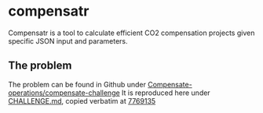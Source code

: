 # compensatr

Compensatr is a tool to calculate efficient CO2 compensation projects given 
specific JSON input and parameters.

## The problem

The problem can be found in Github under [Compensate-operations/compensate-challenge](https://github.com/Compensate-Operations/compensate-challenge)
It is reproduced here under [CHALLENGE.md](CHALLENGE.md), copied verbatim at [7769135](https://github.com/Compensate-Operations/compensate-challenge/commit/776913552a682f2797a9779263b6ef95b70fee2b)
